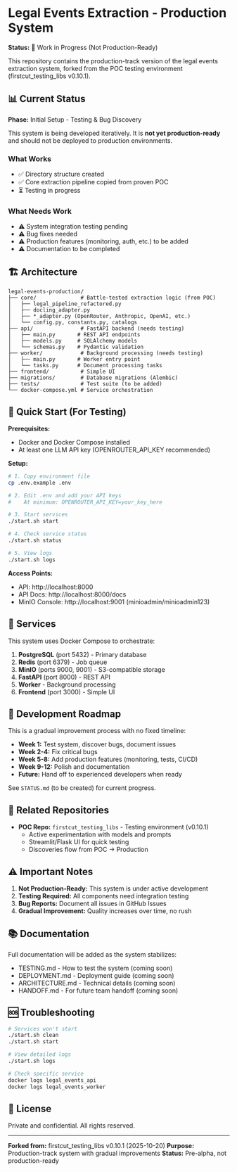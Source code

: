 # Legal Events Extraction - Production System

**Status:** 🚧 Work in Progress (Not Production-Ready)

This repository contains the production-track version of the legal events extraction system, forked from the POC testing environment (firstcut_testing_libs v0.10.1).

## 📊 Current Status

**Phase:** Initial Setup - Testing & Bug Discovery

This system is being developed iteratively. It is **not yet production-ready** and should not be deployed to production environments.

### What Works
- ✅ Directory structure created
- ✅ Core extraction pipeline copied from proven POC
- ⏳ Testing in progress

### What Needs Work
- ⚠️ System integration testing pending
- ⚠️ Bug fixes needed
- ⚠️ Production features (monitoring, auth, etc.) to be added
- ⚠️ Documentation to be completed

## 🏗️ Architecture

```
legal-events-production/
├── core/              # Battle-tested extraction logic (from POC)
│   ├── legal_pipeline_refactored.py
│   ├── docling_adapter.py
│   ├── *_adapter.py (OpenRouter, Anthropic, OpenAI, etc.)
│   └── config.py, constants.py, catalogs
├── api/               # FastAPI backend (needs testing)
│   ├── main.py       # REST API endpoints
│   ├── models.py     # SQLAlchemy models
│   └── schemas.py    # Pydantic validation
├── worker/            # Background processing (needs testing)
│   ├── main.py       # Worker entry point
│   └── tasks.py      # Document processing tasks
├── frontend/          # Simple UI
├── migrations/        # Database migrations (Alembic)
├── tests/             # Test suite (to be added)
└── docker-compose.yml # Service orchestration
```

## 🚀 Quick Start (For Testing)

**Prerequisites:**
- Docker and Docker Compose installed
- At least one LLM API key (OPENROUTER_API_KEY recommended)

**Setup:**

```bash
# 1. Copy environment file
cp .env.example .env

# 2. Edit .env and add your API keys
#    At minimum: OPENROUTER_API_KEY=your_key_here

# 3. Start services
./start.sh start

# 4. Check service status
./start.sh status

# 5. View logs
./start.sh logs
```

**Access Points:**
- API: http://localhost:8000
- API Docs: http://localhost:8000/docs
- MinIO Console: http://localhost:9001 (minioadmin/minioadmin123)

## 🔧 Services

This system uses Docker Compose to orchestrate:

1. **PostgreSQL** (port 5432) - Primary database
2. **Redis** (port 6379) - Job queue
3. **MinIO** (ports 9000, 9001) - S3-compatible storage
4. **FastAPI** (port 8000) - REST API
5. **Worker** - Background processing
6. **Frontend** (port 3000) - Simple UI

## 📝 Development Roadmap

This is a gradual improvement process with no fixed timeline:

- **Week 1:** Test system, discover bugs, document issues
- **Week 2-4:** Fix critical bugs
- **Week 5-8:** Add production features (monitoring, tests, CI/CD)
- **Week 9-12:** Polish and documentation
- **Future:** Hand off to experienced developers when ready

See `STATUS.md` (to be created) for current progress.

## 🔗 Related Repositories

- **POC Repo:** `firstcut_testing_libs` - Testing environment (v0.10.1)
  - Active experimentation with models and prompts
  - Streamlit/Flask UI for quick testing
  - Discoveries flow from POC → Production

## ⚠️ Important Notes

1. **Not Production-Ready:** This system is under active development
2. **Testing Required:** All components need integration testing
3. **Bug Reports:** Document all issues in GitHub Issues
4. **Gradual Improvement:** Quality increases over time, no rush

## 📚 Documentation

Full documentation will be added as the system stabilizes:
- TESTING.md - How to test the system (coming soon)
- DEPLOYMENT.md - Deployment guide (coming soon)
- ARCHITECTURE.md - Technical details (coming soon)
- HANDOFF.md - For future team handoff (coming soon)

## 🆘 Troubleshooting

```bash
# Services won't start
./start.sh clean
./start.sh start

# View detailed logs
./start.sh logs

# Check specific service
docker logs legal_events_api
docker logs legal_events_worker
```

## 📄 License

Private and confidential. All rights reserved.

---

**Forked from:** firstcut_testing_libs v0.10.1 (2025-10-20)
**Purpose:** Production-track system with gradual improvements
**Status:** Pre-alpha, not production-ready
